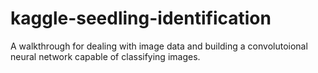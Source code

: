 # kaggle-seedling-identification

A walkthrough for dealing with image data and building a convolutoional neural network capable of classifying images.
